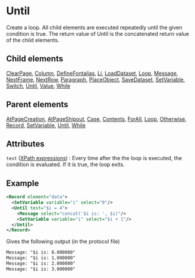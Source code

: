 # Until



Create a loop. All child elements are executed repeatedly until the given condition is true. The return value of Until is the concatenated return value of the child elements.



##  Child elements

[ClearPage](../clearpage.md), [Column](../column.md), [DefineFontalias](../definefontalias.md), [Li](../li.md), [LoadDataset](../loaddataset.md), [Loop](../loop.md), [Message](../message.md), [NextFrame](../nextframe.md), [NextRow](../nextrow.md), [Paragraph](../paragraph.md), [PlaceObject](../placeobject.md), [SaveDataset](../savedataset.md), [SetVariable](../setvariable.md), [Switch](../switch.md), [Until](../until.md), [Value](../value.md), [While](../while.md)

##  Parent elements

[AtPageCreation](../atpagecreation.md), [AtPageShipout](../atpageshipout.md), [Case](../case.md), [Contents](../contents.md), [ForAll](../forall.md), [Loop](../loop.md), [Otherwise](../otherwise.md), [Record](../record.md), [SetVariable](../setvariable.md), [Until](../until.md), [While](../while.md)


## Attributes



`test` ([XPath expressions](../../manual/xpath.md))
:   Every time after the the loop is executed, the condition is evaluated. If it is true, the loop exits.




## Example

```xml
<Record element="data">
  <SetVariable variable="i" select="0"/>
  <Until test="$i = 4">
    <Message select="concat('$i is: ', $i)"/>
    <SetVariable variable="i" select="$i + 1"/>
  </Until>
</Record>

```

Gives the following output (in the protocol file)


```xml
Message: "$i is: 0.000000"
Message: "$i is: 1.000000"
Message: "$i is: 2.000000"
Message: "$i is: 3.000000"
```





